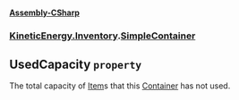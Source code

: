 #### [Assembly-CSharp](./Assembly-CSharp.md 'Assembly-CSharp')
### [KineticEnergy.Inventory](./Assembly-CSharp.md#KineticEnergy-Inventory 'KineticEnergy.Inventory').[SimpleContainer](./KineticEnergy-Inventory-SimpleContainer.md 'KineticEnergy.Inventory.SimpleContainer')
## UsedCapacity `property`
The total capacity of [Item](./KineticEnergy-Inventory-Item.md 'KineticEnergy.Inventory.Item')s that this [Container](./KineticEnergy-Inventory-Container.md 'KineticEnergy.Inventory.Container') has not used.
